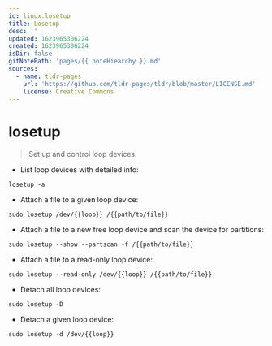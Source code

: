 ```yaml
---
id: linux.losetup
title: Losetup
desc: ''
updated: 1623965306224
created: 1623965306224
isDir: false
gitNotePath: 'pages/{{ noteHiearchy }}.md'
sources:
  - name: tldr-pages
    url: 'https://github.com/tldr-pages/tldr/blob/master/LICENSE.md'
    license: Creative Commons
---
```

# losetup

> Set up and control loop devices.

- List loop devices with detailed info:

`losetup -a`

- Attach a file to a given loop device:

`sudo losetup /dev/{{loop}} /{{path/to/file}}`

- Attach a file to a new free loop device and scan the device for partitions:

`sudo losetup --show --partscan -f /{{path/to/file}}`

- Attach a file to a read-only loop device:

`sudo losetup --read-only /dev/{{loop}} /{{path/to/file}}`

- Detach all loop devices:

`sudo losetup -D`

- Detach a given loop device:

`sudo losetup -d /dev/{{loop}}`

